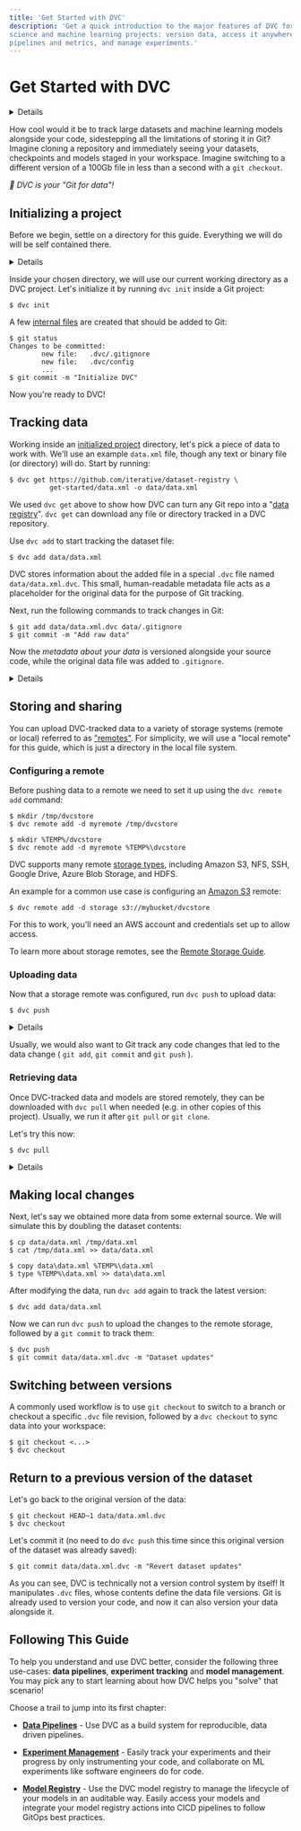 ```yaml
---
title: 'Get Started with DVC'
description: 'Get a quick introduction to the major features of DVC for data
science and machine learning projects: version data, access it anywhere, capture
pipelines and metrics, and manage experiments.'
---
```


# Get Started with DVC

<!--
## Get Started with DVC
-->

<details>

### 🎬 Click to watch a video intro.

https://youtu.be/kLKBcPonMYw

</details>

How cool would it be to track large datasets and machine learning models
alongside your code, sidestepping all the limitations of storing it in Git?
Imagine cloning a repository and immediately seeing your datasets, checkpoints
and models staged in your workspace. Imagine switching to a different version of
a 100Gb file in less than a second with a `git checkout`.

_💫 DVC is your *"Git for data"*!_

## Initializing a project

Before we begin, settle on a directory for this guide. Everything we will do
will be self contained there.

<details>

### ⚙️ Expand to prepare a project.

Imagine we want to build an ML project from scratch. Let's start by creating a
Git repository:

```cli
$ mkdir example-get-started
$ cd example-get-started
$ git init
```

<admon type="info">

This directory name is used in our
[example-get-started](https://github.com/iterative/example-get-started) repo.

</admon>

</details>

Inside your chosen directory, we will use our current working directory as a
<abbr>DVC project</abbr>. Let's initialize it by running `dvc init` inside a Git
project:

```cli
$ dvc init
```

A few [internal files](/doc/user-guide/project-structure/internal-files) are
created that should be added to Git:

```cli
$ git status
Changes to be committed:
        new file:   .dvc/.gitignore
        new file:   .dvc/config
        ...
$ git commit -m "Initialize DVC"
```

Now you're ready to DVC!

## Tracking data

Working inside an [initialized project](/doc/start#initializing-a-project)
directory, let's pick a piece of data to work with. We'll use an example
`data.xml` file, though any text or binary file (or directory) will do. Start by
running:

```cli
$ dvc get https://github.com/iterative/dataset-registry \
          get-started/data.xml -o data/data.xml
```

<admon type="info">

We used `dvc get` above to show how DVC can turn any Git repo into a "[data
registry]". `dvc get` can download any file or directory tracked in a <abbr>DVC
repository</abbr>.

[data registry]: /doc/use-cases/data-registry

</admon>

Use `dvc add` to start tracking the dataset file:

```cli
$ dvc add data/data.xml
```

DVC stores information about the added file in a special `.dvc` file named
`data/data.xml.dvc`. This small, human-readable metadata file acts as a
placeholder for the original data for the purpose of Git tracking.

Next, run the following commands to track changes in Git:

```cli
$ git add data/data.xml.dvc data/.gitignore
$ git commit -m "Add raw data"
```

Now the _metadata about your data_ is versioned alongside your source code,
while the original data file was added to `.gitignore`.

<details id="add-click-to-get-a-peek-under-the-hood">

### 💡 Expand to get a peek under the hood

`dvc add` moved the data to the project's <abbr>cache</abbr>, and
<abbr>linked</abbr> it back to the <abbr>workspace</abbr>. The `.dvc/cache` will
look like this:

```
.dvc/cache/files/md5
└── 22
    └── a1a2931c8370d3aeedd7183606fd7f
```

The hash value of the `data.xml` file we just added (`22a1a29...`) determines
the cache path shown above. And if you check `data/data.xml.dvc`, you will find
it there too:

```yaml
outs:
  - md5: 22a1a2931c8370d3aeedd7183606fd7f
    path: data.xml
```

</details>

## Storing and sharing

You can upload DVC-tracked data to a variety of storage systems (remote or
local) referred to as
["remotes"](/doc/user-guide/data-management/remote-storage). For simplicity, we
will use a "local remote" for this guide, which is just a directory in the local
file system.

### Configuring a remote

Before pushing data to a remote we need to set it up using the `dvc remote add`
command:

<toggle>

<tab title="Mac/Linux">

```cli
$ mkdir /tmp/dvcstore
$ dvc remote add -d myremote /tmp/dvcstore
```

</tab>
<tab title="Windows (Cmd)">

```cli
$ mkdir %TEMP%/dvcstore
$ dvc remote add -d myremote %TEMP%\dvcstore
```

</tab>
</toggle>

<admon icon="info">

DVC supports many remote [storage types], including Amazon S3, NFS, SSH, Google
Drive, Azure Blob Storage, and HDFS.

An example for a common use case is configuring an [Amazon S3] remote:

```cli
$ dvc remote add -d storage s3://mybucket/dvcstore
```

For this to work, you'll need an AWS account and credentials set up to allow
access.

To learn more about storage remotes, see the [Remote Storage Guide].

[Amazon S3]: /doc/user-guide/data-management/remote-storage/amazon-s3
[storage types]:
  /doc/user-guide/data-management/remote-storage#supported-storage-types
[Remote Storage Guide]: /doc/user-guide/data-management/remote-storage

</admon>

</details>

### Uploading data

Now that a storage remote was configured, run `dvc push` to upload data:

```cli
$ dvc push
```

<details id="push-click-to-get-a-peek-under-the-hood">

#### 💡 Expand to get a peek under the hood

`dvc push` copied the data <abbr>cached</abbr> locally to the remote storage we
set up earlier. The remote storage directory should look like this:

```
.../dvcstore
└── 22
    └── a1a2931c8370d3aeedd7183606fd7f
```

</details>

Usually, we would also want to Git track any code changes that led to the data
change ( `git add`, `git commit` and `git push` ).

### Retrieving data

Once DVC-tracked data and models are stored remotely, they can be downloaded
with `dvc pull` when needed (e.g. in other copies of this <abbr>project</abbr>).
Usually, we run it after `git pull` or `git clone`.

Let's try this now:

```cli
$ dvc pull
```

<details>

#### Expand to simulate a "fresh pull"

After running `dvc push` above, the `dvc pull` command afterwards was
short-circuited by DVC for efficiency. The project's `data/data.xml` file, our
<abbr>cache</abbr> and the remote storage were all already in sync. We need to
empty the <abbr>cache</abbr> and delete `data/data.xml` from our project if we
want to have DVC actually moving data around. Let's do that now:

<toggle>
<tab title="Mac/Linux">

```cli
$ rm -rf .dvc/cache
$ rm -f data/data.xml
```

</tab>
<tab title="Windows (Cmd)">

```cli
$ rmdir .dvc\cache
$ del data\data.xml
```

</tab>
</toggle>

Now we can run `dvc pull` to retrieve the data from the remote:

```cli
$ dvc pull
```

</details>

## Making local changes

Next, let's say we obtained more data from some external source. We will
simulate this by doubling the dataset contents:

<toggle>
<tab title="Mac/Linux">

```cli
$ cp data/data.xml /tmp/data.xml
$ cat /tmp/data.xml >> data/data.xml
```

</tab>
<tab title="Windows (Cmd)">

```cli
$ copy data\data.xml %TEMP%\data.xml
$ type %TEMP%\data.xml >> data\data.xml
```

</tab>
</toggle>

After modifying the data, run `dvc add` again to track the latest version:

```cli
$ dvc add data/data.xml
```

Now we can run `dvc push` to upload the changes to the remote storage, followed
by a `git commit` to track them:

```cli
$ dvc push
$ git commit data/data.xml.dvc -m "Dataset updates"
```

## Switching between versions

A commonly used workflow is to use `git checkout` to switch to a branch or
checkout a specific `.dvc` file revision, followed by a `dvc checkout` to sync
data into your <abbr>workspace</abbr>:

```cli
$ git checkout <...>
$ dvc checkout
```

## Return to a previous version of the dataset

Let's go back to the original version of the data:

```cli
$ git checkout HEAD~1 data/data.xml.dvc
$ dvc checkout
```

Let's commit it (no need to do `dvc push` this time since this original version
of the dataset was already saved):

```cli
$ git commit data/data.xml.dvc -m "Revert dataset updates"
```

<admon type="info">

As you can see, DVC is technically not a version control system by itself! It
manipulates `.dvc` files, whose contents define the data file versions. Git is
already used to version your code, and now it can also version your data
alongside it.

</admon>

## Following This Guide

To help you understand and use DVC better, consider the following three
use-cases: **data pipelines**, **experiment tracking** and **model management**.
You may pick any to start learning about how DVC helps you "solve" that
scenario!

Choose a trail to jump into its first chapter:

- **[Data Pipelines]** - Use DVC as a build system for reproducible, data driven
  pipelines.

- **[Experiment Management]** - Easily track your experiments and their progress
  by only instrumenting your code, and collaborate on ML experiments like
  software engineers do for code.

- **[Model Registry]** - Use the DVC model registry to manage the lifecycle of
  your models in an auditable way. Easily access your models and integrate your
  model registry actions into CICD pipelines to follow GitOps best practices.

[Data Pipelines]: /doc/start/data-management/data-pipelines
[Experiment Management]: /doc/start/experiments/experiment-tracking
[Model Registry]: /doc/start/model-registry/model-registry

